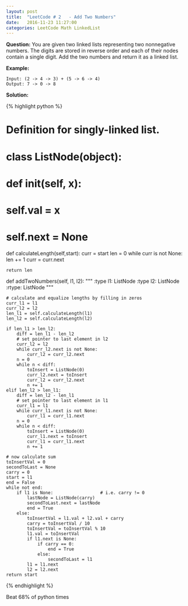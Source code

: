 ```yaml
---
layout: post
title:  "LeetCode # 2	- Add Two Numbers"
date:   2016-11-23 11:27:00
categories: LeetCode Math LinkedList
---
```


**Question:**
You are given two linked lists representing two nonnegative numbers. The digits are stored in reverse order and each of their nodes contain a single digit. Add the two numbers and return it as a linked list.

**Example:**

```
Input: (2 -> 4 -> 3) + (5 -> 6 -> 4)
Output: 7 -> 0 -> 8
```

**Solution:**

{% highlight python %}
# Definition for singly-linked list.
# class ListNode(object):
#     def __init__(self, x):
#         self.val = x
#         self.next = None

def calculateLength(self,start):
    curr = start
    len = 0
    while curr is not None:
        len += 1
        curr = curr.next

    return len

def addTwoNumbers(self, l1, l2):
    """
    :type l1: ListNode
    :type l2: ListNode
    :rtype: ListNode
    """

    # calculate and equalize lengths by filling in zeros
    curr_l1 = l1
    curr_l2 = l2
    len_l1 = self.calculateLength(l1)
    len_l2 = self.calculateLength(l2)

    if len_l1 > len_l2:
        diff = len_l1 - len_l2
        # set pointer to last element in l2
        curr_l2 = l2
        while curr_l2.next is not None:
            curr_l2 = curr_l2.next
        n = 0
        while n < diff:
            toInsert = ListNode(0)
            curr_l2.next = toInsert
            curr_l2 = curr_l2.next
            n += 1
    elif len_l2 > len_l1:
        diff = len_l2 - len_l1
        # set pointer to last element in l1
        curr_l1 = l1
        while curr_l1.next is not None:
            curr_l1 = curr_l1.next
        n = 0
        while n < diff:
            toInsert = ListNode(0)
            curr_l1.next = toInsert
            curr_l1 = curr_l1.next
            n += 1

    # now calculate sum
    toInsertVal = 0
    secondToLast = None
    carry = 0
    start = l1
    end = False
    while not end:
        if l1 is None:                  # i.e. carry != 0
            lastNode = ListNode(carry)
            secondToLast.next = lastNode
            end = True
        else:
            toInsertVal = l1.val + l2.val + carry
            carry = toInsertVal / 10
            toInsertVal = toInsertVal % 10
            l1.val = toInsertVal
            if l1.next is None:
                if carry == 0:
                    end = True
                else:
                    secondToLast = l1
            l1 = l1.next
            l2 = l2.next
    return start
{% endhighlight %}

Beat 68% of python times
